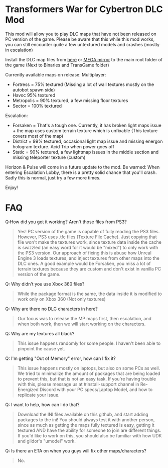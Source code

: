 # Transformers War for Cybertron DLC Mod
This mod will allow you to play DLC maps that have not been released on PC version of the game.
Please be aware that this while this mod works, you can still encounter quite a few untextured models and crashes (mostly in escalation)


Install the DLC map files from [here](https://drive.google.com/file/d/1nqlkxXJ50riieCMa9yad_K_-hbp2gCiv/view?usp=sharing) or [MEGA mirror](https://mega.nz/file/4sUzHLIS#TcCOlKptXSwNMQsspLNLJNQtGddTHc3sJjSHzONbkGg) to the main root folder of the game (Next to Binaries and TransGame folder)

Currently available maps on release:
Multiplayer:
- Fortress = 75% textured (Missing a lot of wall textures mostly on the autobot spawn side)
- Havoc 95% textured
- Metropolis = 90% textured, a few missing floor textures
- Sector = 100% textured

Escalation:
- Forsaken = That's a tough one. Currently, it has broken light maps issue + the map uses custom terrain texture which is unfixable (This texture covers most of the map)
- District = 99% textured, occasional light map issue and missing energon hologram texture. Acid Trip when power goes off
- Static = 90% textured, a few lightmap issues in the middle section and missing teleporter texture (custom)


Horizon & Pulse will come in a future update to the mod.
Be warned: When entering Escalation Lobby, there is a pretty solid chance that you'll crash. Sadly this is normal, just try a few more times.

Enjoy!

#  FAQ

Q:How did you got it working? Aren't those files from PS3?
> Yes! PC version of the game is capable of fully reading the PS3 files. However, PS3 uses .tfc files (Texture File Cache). Just copying that file won't make the textures work, since texture data inside the cache is swizzled (an easy word for it would be "mixed") to only work with the PS3 version.
Our approach of fixing this is abuse how Unreal Engine 3 loads textures, and inject textures from other maps into the DLC ones. A good example would be Forsaken, you miss a lot of terrain textures because they are custom and don't exist in vanilla PC version of the game.

Q: Why didn't you use Xbox 360 files?
> While the package format is the same, the data inside it is modified to work only on Xbox 360 (Not only textures)

Q: Why are there no DLC characters in here?
> Our focus was to release the MP maps first, then escalation, and when both work, then we will start working on the characters.

Q: Why are my textures all black?
> This issue happens randomly for some people. I haven't been able to pinpoint the cause yet.

Q: I'm getting "Out of Memory" error, how can I fix it?
> This issue happens mostly on laptops, but also on some PCs as well. We tried to minimalize the amount of packages that are being loaded to prevent this, but that is not an easy task. If you're having trouble with this, please message us at #install-support channel in Re-Energized Discord with your PC specs/Laptop Model, and how to replicate your issue.

Q: I want to help, how can I do that?
> Download the INI files available on this github, and start adding packages to the ini! You should always test it with another person, since as much as getting the maps fully textured is easy, getting it textured AND have the ability for someone to join are different things. If you'd like to work on this, you should also be familiar with how UDK and gildor's "umodel" work.

Q: Is there an ETA on when you guys will fix other maps/characters?
> No.
